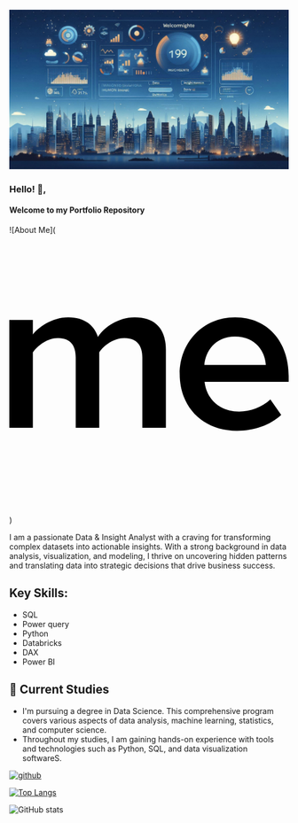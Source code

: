 ![Welcome Banner ](images/Welcome.jfif)

### Hello! 👋, 
#### Welcome to my Portfolio Repository

![About Me](<svg role="img" viewBox="0 0 24 24" xmlns="http://www.w3.org/2000/svg"><title>About.me</title><path d="M11.427 16.615v-6.042c0-.997-.444-1.669-1.541-1.669-.906 0-1.754.614-2.159 1.228v6.483H5.704v-6.042c0-.997-.423-1.669-1.523-1.669-.905 0-1.734.633-2.158 1.228v6.483H0V7.351h2.023v1.247C2.428 8.04 3.642 7.12 5.068 7.12c1.386 0 2.235.69 2.543 1.688.52-.825 1.754-1.688 3.16-1.688 1.697 0 2.68.92 2.68 2.8v6.694h-2.024zM24 12.163c0-2.925-1.788-5.042-4.604-5.042-2.777 0-4.759 2.174-4.759 4.869 0 2.945 2.079 4.888 4.913 4.89 1.476 0 2.855-.482 3.807-1.368l-.932-1.328c-.68.673-1.747 1.04-2.68 1.04-1.768 0-2.815-1.174-2.971-2.56H24v-.5zm-7.245-.943c.077-1.116.893-2.444 2.622-2.444 1.845 0 2.602 1.347 2.66 2.444h-5.282z"/></svg>)

I am a passionate Data & Insight Analyst with a craving for transforming complex datasets into actionable insights. With a strong background in data analysis, visualization, and modeling, I thrive on uncovering hidden patterns and translating data into strategic decisions that drive business success.



## Key Skills: 
* SQL
* Power query
* Python
* Databricks
* DAX
* Power BI

## 🌱 Current Studies
  - I'm pursuing a degree in Data Science. This comprehensive program covers various aspects of data analysis, machine learning, statistics, and computer science.
  - Throughout my studies, I am gaining hands-on experience with tools and technologies such as Python, SQL, and data visualization softwareS.


[<img src='https://cdn.jsdelivr.net/npm/simple-icons@3.0.1/icons/github.svg' alt='github' height='40'>](https://github.com/charithrd)  

[![Top Langs](https://github-readme-stats.vercel.app/api/top-langs/?username=charithrd)](https://github.com/anuraghazra/github-readme-stats)

![GitHub stats](https://github-readme-stats.vercel.app/api?username=charithrd&show_icons=true)  

